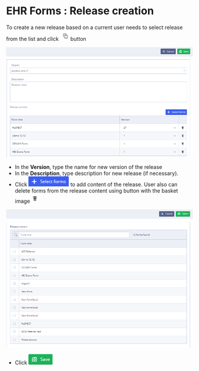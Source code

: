 # EHR Forms : Release creation

To create a new release based on a current user needs to select release from the list and click  ![](.gitbook/assets/34834002.png)button

![](.gitbook/assets/34834006.png)

* In the **Version**, type the name for new version of the release
* In the **Description**, type description for new release \(if necessary\).
* Click ![](.gitbook/assets/34834003.png) to add content of the release. User also can delete forms from the release content using button with the basket image ![](.gitbook/assets/34834004.png)

![](.gitbook/assets/34834058.png)

* Click ![](.gitbook/assets/34834005.png)

